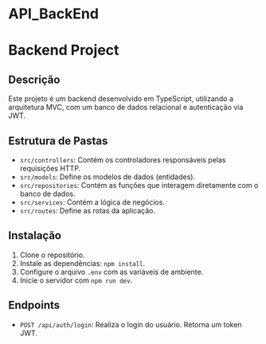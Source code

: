# API_BackEnd
# Backend Project

## Descrição
Este projeto é um backend desenvolvido em TypeScript, utilizando a arquitetura MVC, com um banco de dados relacional e autenticação via JWT.

## Estrutura de Pastas
- `src/controllers`: Contém os controladores responsáveis pelas requisições HTTP.
- `src/models`: Define os modelos de dados (entidades).
- `src/repositories`: Contém as funções que interagem diretamente com o banco de dados.
- `src/services`: Contém a lógica de negócios.
- `src/routes`: Define as rotas da aplicação.

## Instalação
1. Clone o repositório.
2. Instale as dependências: `npm install`.
3. Configure o arquivo `.env` com as variáveis de ambiente.
4. Inicie o servidor com `npm run dev`.

## Endpoints
- `POST /api/auth/login`: Realiza o login do usuário. Retorna um token JWT.
